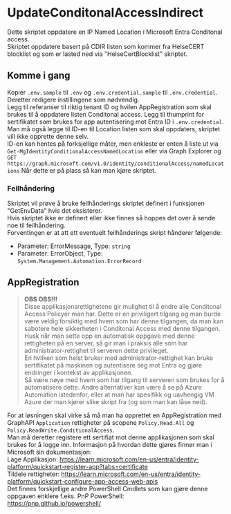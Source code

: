 # UpdateConditonalAccessIndirect
Dette skriptet oppdatere en IP Named Location i Microsoft Entra Conditonal access.  
Skriptet oppdatere basert på CDIR listen som kommer fra HelseCERT blocklist og som er lasted ned via "HelseCertBlocklist" skriptet.

## Komme i gang
Kopier ``.env.sample`` til ``.env`` og ``.env.credential.sample`` til ``.env.credential``.  
Deretter redigere instillingene som nødvendig.  
Legg til referanser til riktig tenant ID og hvilen AppRegistration som skal brukes til å oppdatere listen Conditonal access.
Legg til thumprint for sertifikatet som brukes for app autentisering mot Entra ID i ``.env.credential``.
Man må også legge til ID-en til Location listen som skal oppdaters, skriptet vill ikke opprette denne selv.  
ID-en kan hentes på forksjellige måter, men enkleste er enten å liste ut via ``Get-MgIdentityConditionalAccessNamedLocation`` eller via Graph Explorer og ``GET https://graph.microsoft.com/v1.0/identity/conditionalAccess/namedLocations``
Når dette er på plass så kan man kjøre skriptet.

### Feilhåndering
Skriptet vil prøve å bruke feilhånderings skriptet definert i funksjonen "GetEnvData" hvis det eksisterer.  
Hvis skriptet ikke er definert eller ikke finnes så hoppes det over å sende noe til feilhåndering.  
Forventingen er at att ett eventuelt feilhånderings skript hånderer følgende:
- Parameter: ErrorMessage, Type: ``string``
- Parameter: ErrorObject, Type: ``System.Management.Automation.ErrorRecord``

## AppRegistration
> **OBS OBS!!!**  
> Disse applikasjonsrettighetene gir mulighet til å endre alle Conditonal Access Policyer man har.
> Dette er en priviligert tilgang og man burde være veldig forsiktig med hvem som har denne tilgangen, da man kan sabotere hele sikkerheten i Conditonal Access med denne tilgangen.
> Husk når man sette opp en automatisk oppgave med denne rettigheten på en server, så gir man i praksis alle som har administrator-rettighet til serveren dette privileget.  
> En hvilken som helst bruker med administrator-rettighet kan bruke sertifikatet på maskinen og autentisere seg mot Entra og gjøre endringer i kontekst av applikasjonen.  
> Så være nøye med hvem som har tilgang til serveren som brukes for å automatisere dette.
> Andre alternativer kan være å se på Azure Automation istedenfor, eller at man har spesifikk og uavhengig VM Azure der man kjører slike skript fra (og som man kan låse ned).

For at løsningen skal virke så må man ha opprettet en AppRegistration med GraphAPI ``Application`` rettigheter på scopene ``Policy.Read.All`` og ``Policy.ReadWrite.ConditionalAccess``.  
Man må deretter registere ett sertifiat mot denne applikasjonen som skal brukes for å logge inn.
Informasjon på hvordan dette gjøres finner man i Microsoft sin dokumentasjon:  
Lage Applikasjon: https://learn.microsoft.com/en-us/entra/identity-platform/quickstart-register-app?tabs=certificate  
Tildele rettigheter: https://learn.microsoft.com/en-us/entra/identity-platform/quickstart-configure-app-access-web-apis  
Det finnes forskjellige andre PowerShell Cmdlets som kan gjøre denne oppgaven enklere f.eks. PnP PowerShell:  
https://pnp.github.io/powershell/
